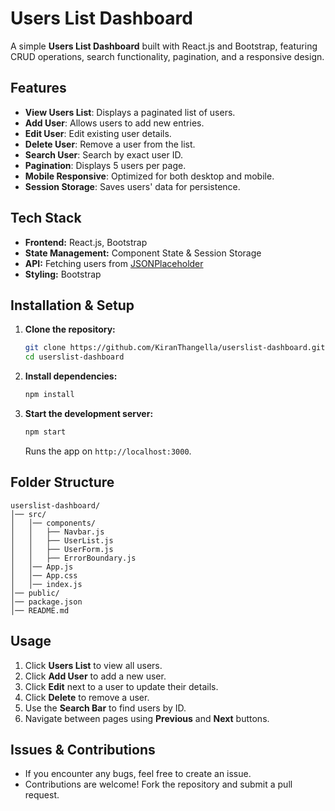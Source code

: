 # Users List Dashboard

A simple **Users List Dashboard** built with React.js and Bootstrap, featuring CRUD operations, search functionality, pagination, and a responsive design.

## Features
- **View Users List**: Displays a paginated list of users.
- **Add User**: Allows users to add new entries.
- **Edit User**: Edit existing user details.
- **Delete User**: Remove a user from the list.
- **Search User**: Search by exact user ID.
- **Pagination**: Displays 5 users per page.
- **Mobile Responsive**: Optimized for both desktop and mobile.
- **Session Storage**: Saves users' data for persistence.

## Tech Stack
- **Frontend:** React.js, Bootstrap
- **State Management:** Component State & Session Storage
- **API:** Fetching users from [JSONPlaceholder](https://jsonplaceholder.typicode.com/users)
- **Styling:** Bootstrap

## Installation & Setup
1. **Clone the repository:**
   ```sh
   git clone https://github.com/KiranThangella/userslist-dashboard.git
   cd userslist-dashboard
   ```

2. **Install dependencies:**
   ```sh
   npm install
   ```

3. **Start the development server:**
   ```sh
   npm start
   ```
   Runs the app on `http://localhost:3000`.

## Folder Structure
```
userslist-dashboard/
│── src/
│   │── components/
│   │   ├── Navbar.js
│   │   ├── UserList.js
│   │   ├── UserForm.js
│   │   ├── ErrorBoundary.js
│   │── App.js
│   │── App.css
│   │── index.js
│── public/
│── package.json
│── README.md
```

## Usage
1. Click **Users List** to view all users.
2. Click **Add User** to add a new user.
3. Click **Edit** next to a user to update their details.
4. Click **Delete** to remove a user.
5. Use the **Search Bar** to find users by ID.
6. Navigate between pages using **Previous** and **Next** buttons.

## Issues & Contributions
- If you encounter any bugs, feel free to create an issue.
- Contributions are welcome! Fork the repository and submit a pull request.




